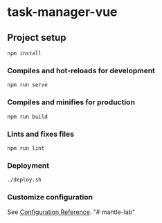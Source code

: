 # task-manager-vue

## Project setup
```
npm install
```

### Compiles and hot-reloads for development
```
npm run serve
```

### Compiles and minifies for production
```
npm run build
```

### Lints and fixes files
```
npm run lint
```

### Deployment
```
./deploy.sh
```

### Customize configuration
See [Configuration Reference](https://cli.vuejs.org/config/).
"# mantle-lab" 
